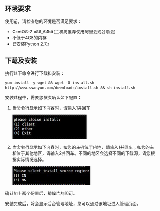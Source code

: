 ## 环境要求
使用前，请检查您的环境是否满足要求：

+ CentOS-7-x86_64bit(主机商推荐使用阿里云或谷歌云)
+ 不低于4GB的内存
+ 已安装Python 2.7.x

## 下载及安装
执行以下命令进行下载和安装：

    yum install -y wget && wget -O install.sh http://www.swanyun.com/downloads/install.sh && sh install.sh

安装过程中，需要您依次确认如下配置：

1. 当命令行显示如下内容时，请输入1并回车

    ![install_1](imgs/install_1.jpg)
    


2. 当命令行显示如下内容时，如您的主机位于内地，请输入1并回车；如您的主机位于其他地区，请输入2并回车。不同的地区会选择不同的下载源，请您根据实际情况选择。

    ![install_2](imgs/install_2.jpg)
    

确认如上两个配置后，稍候片刻即可。

安装完成后，将会显示后台管理地址，您可以通过该地址进入管理页面。